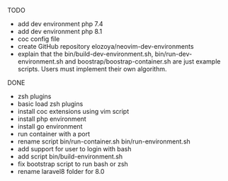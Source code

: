 TODO

- add dev environment php 7.4
- add dev environment php 8.1
- coc config file
- create GitHub repository elozoya/neovim-dev-environments
- explain that the bin/build-dev-environment.sh, bin/run-dev-environment.sh and boostrap/boostrap-container.sh
  are just example scripts. Users must implement their own algorithm.

DONE

- zsh plugins
- basic load zsh plugins
- install coc extensions using vim script
- install php environment
- install go environment
- run container with a port
- rename script bin/run-container.sh bin/run-environment.sh
- add support for user to login with bash
- add script bin/build-environment.sh
- fix bootstrap script to run bash or zsh
- rename laravel8 folder for 8.0
